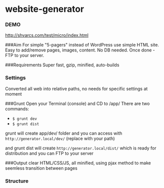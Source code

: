 # website-generator

### DEMO
http://shvarcs.com/test/micro/index.html

###Aim
For simple "5-pagers" instead of WordPress use simple HTML site. Easy to add/remove pages, images, content. No DB needed. Once done - FTP to your server.

###Requirements
Super fast, gzip, minified, auto-builds

### Settings
Converted all web into relative paths, no needs for specific settings at moment

###Grunt
Open your Terminal (console) and CD to /app/
There are two commands:

 - `$ grunt dev`
 - `$ grunt dist`
 
 grunt will create app/dev/ folder and you can access with 
`http://generator.local/dev/` (replace with your path)

and grunt dist will create 
`http://generator.local/dist/` which is ready for distribution and you can FTP to your server

###Output
clear HTML/CSS/JS,  all minified, using pjax method to make seemless transition between pages

### Structure




